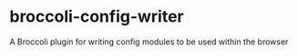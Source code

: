 # broccoli-config-writer
A Broccoli plugin for writing config modules to be used within the browser

